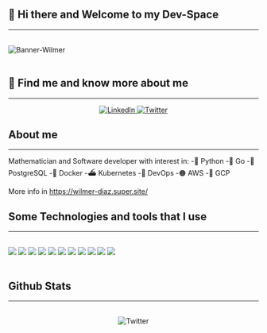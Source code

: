 <h2> 💪  Hi there and Welcome to my Dev-Space   </h2>
<hr>
</br>
<div> 
    <img src= https://user-images.githubusercontent.com/60499569/163696844-3243882f-ed86-4cf6-bfb7-af858ae138b4.png alt='Banner-Wilmer' >
</div>
</br>

<h2> 🔎  Find me and know more about me   </h2>
<hr>
<div align="center">

<a href="https://www.linkedin.com/in/wiladiaz" target="_blank"><img src="https://img.shields.io/badge/LinkedIn-%230077B5.svg?&style=flat-square&logo=linkedin&logoColor=white" alt="LinkedIn">
</a> 
<a href="https://twitter.com/wiladiaz" target="_blank"><img src="https://img.shields.io/twitter/url/https/twitter.com/wiladiaz.svg?style=social&label=Follow%20%40wiladiaz" alt="Twitter">
</a>
</div>

<div>
<h2> About me   </h2>
<hr>
<p>
Mathematician  and Software developer with interest in: 
-🐍 Python
-🦫 Go
-🐘 PostgreSQL
-🐳 Docker
-⛴️ Kubernetes
-🥷 DevOps
-🟠 AWS
-🔵 GCP 

More info in https://wilmer-diaz.super.site/
</p>
</div>

<!-- <h2> Recent Projects  </h2>
<hr>
</br> -->


<h2> Some Technologies and tools that I use </h2>
<hr>
</br>
<div>

<img src="https://img.shields.io/badge/Python-FFD43B?style=for-the-badge&logo=python&logoColor=blue">
<img src="	https://img.shields.io/badge/PostgreSQL-316192?style=for-the-badge&logo=postgresql&logoColor=white">
<img src="https://img.shields.io/badge/Docker-2CA5E0?style=for-the-badge&logo=docker&logoColor=white">
<img src="https://img.shields.io/badge/Amazon_AWS-FF9900?style=for-the-badge&logo=amazonaws&logoColor=white">
<img src="https://img.shields.io/badge/Notion-000000?style=for-the-badge&logo=notion&logoColor=white">
<img src="https://img.shields.io/badge/Overleaf-47A141?style=for-the-badge&logo=Overleaf&logoColor=white">
<img src="https://img.shields.io/badge/Miro-050038?style=for-the-badge&logo=Miro&logoColor=white">
<img src="https://img.shields.io/badge/GitHub-100000?style=for-the-badge&logo=github&logoColor=white">
<img src="https://img.shields.io/badge/Jira-0052CC?style=for-the-badge&logo=Jira&logoColor=white">
<img src="https://img.shields.io/badge/Postman-FF6C37?style=for-the-badge&logo=Postman&logoColor=white">
<img src="https://img.shields.io/badge/Jupyter-F37626.svg?&style=for-the-badge&logo=Jupyter&logoColor=white">

</div>
</br>

<h2> Github Stats </h2>
<hr>
</br>
<div align="center">
<a>
<img src="https://github-readme-stats.vercel.app/api?username=wiladiaz&show_icons=true&theme=dark" alt="Twitter">
</a>
</div>

